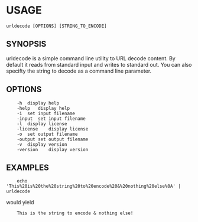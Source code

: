 
# USAGE

    urldecode [OPTIONS] [STRING_TO_ENCODE]

## SYNOPSIS

urldecode is a simple command line utility to URL decode content. By default
it reads from standard input and writes to standard out.  You can
also specifty the string to decode as a command line parameter.

## OPTIONS

```
	-h	display help
	-help	display help
	-i	set input filename
	-input	set input filename
	-l	display license
	-license	display license
	-o	set output filename
	-output	set output filename
	-v	display version
	-version	display version
```

## EXAMPLES

```shell
    echo 'This%20is%20the%20string%20to%20encode%20&%20nothing%20else%0A' | urldecode
```

would yield

```shell
    This is the string to encode & nothing else!
```


